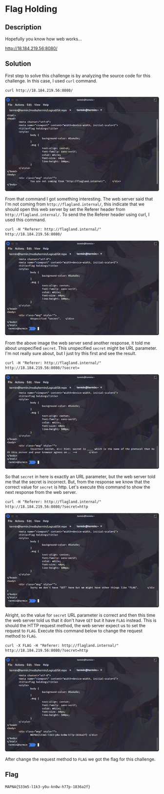 # Flag Holding

## Description

Hopefully you know how web works...

http://18.184.219.56:8080/

## Solution

First step to solve this challenge is by analyzing the source code for this challenge. In this case, I used `curl` command.

```shell
curl http://18.184.219.56:8080/
```

![Step 1](./1.png)

From that command I got something interesting. The web server said that I'm not coming from `http://flagland.internal/`, this indicate that we should open this web server by set the Referer header from `http://flagland.internal/`. To send the the Referer header using curl, I used this command.

```shell
curl -H "Referer: http://flagland.internal/" http://18.184.219.56:8080/
```

![Step 2](./2.png)

From the above image the web server send another response, it told me about unspecified `secret`. This unspecified `secret` might be URL parameter. I'm not really sure about, but I just try this first and see the result.

```shell
curl -H "Referer: http://flagland.internal/" http://18.184.219.56:8080/?secret=
```

![Step 3](./3.png)

So that `secret` in here is exactly an URL parameter, but the web server told me that the secret is incorrect. But, from the response we know that the correct value for `secret` is http. Let's execute this command to show the next response from the web server.

```shell
curl -H "Referer: http://flagland.internal/" http://18.184.219.56:8080/?secret=http
```

![Step](./4.png)

Alright, so the value for `secret` URL parameter is correct and then this time the web server told us that it don't have `GET` but it have `FLAG` instead. This is should the HTTP request method, the web server expect us to set the request to `FLAG`. Execute this command below to change the request method to `FLAG`.

```shell
curl -X FLAG -H "Referer: http://flagland.internal/" http://18.184.219.56:8080/?secret=http
```

![Flag](./5.png)

After change the request method to `FLAG` we got the flag for this challenge.

## Flag
`MAPNA{533m5-l1k3-y0u-kn0w-h77p-1836a2f}`
